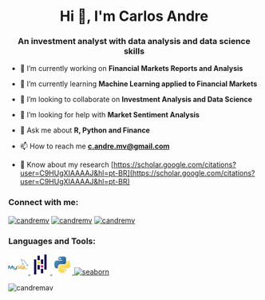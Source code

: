 <h1 align="center">Hi 👋, I'm Carlos Andre</h1>
<h3 align="center">An investment analyst with data analysis and data science skills</h3>

- 🔭 I’m currently working on **Financial Markets Reports and Analysis**

- 🌱 I’m currently learning **Machine Learning applied to Financial Markets**

- 👯 I’m looking to collaborate on **Investment Analysis and Data Science**

- 🤝 I’m looking for help with **Market Sentiment Analysis**

- 💬 Ask me about **R, Python and Finance**

- 📫 How to reach me **c.andre.mv@gmail.com**

- 📄 Know about my research [https://scholar.google.com/citations?user=C9HUgXIAAAAJ&hl=pt-BR](https://scholar.google.com/citations?user=C9HUgXIAAAAJ&hl=pt-BR)

<h3 align="left">Connect with me:</h3>
<p align="left">
<a href="https://twitter.com/candremv" target="blank"><img align="center" src="https://raw.githubusercontent.com/rahuldkjain/github-profile-readme-generator/master/src/images/icons/Social/twitter.svg" alt="candremv" height="30" width="40" /></a>
<a href="https://linkedin.com/in/candremv" target="blank"><img align="center" src="https://raw.githubusercontent.com/rahuldkjain/github-profile-readme-generator/master/src/images/icons/Social/linked-in-alt.svg" alt="candremv" height="30" width="40" /></a>
<a href="https://kaggle.com/candremv" target="blank"><img align="center" src="https://raw.githubusercontent.com/rahuldkjain/github-profile-readme-generator/master/src/images/icons/Social/kaggle.svg" alt="candremv" height="30" width="40" /></a>
</p>

<h3 align="left">Languages and Tools:</h3>
<p align="left"> <a href="https://www.mysql.com/" target="_blank" rel="noreferrer"> <img src="https://raw.githubusercontent.com/devicons/devicon/master/icons/mysql/mysql-original-wordmark.svg" alt="mysql" width="40" height="40"/> </a> <a href="https://pandas.pydata.org/" target="_blank" rel="noreferrer"> <img src="https://raw.githubusercontent.com/devicons/devicon/2ae2a900d2f041da66e950e4d48052658d850630/icons/pandas/pandas-original.svg" alt="pandas" width="40" height="40"/> </a> <a href="https://www.python.org" target="_blank" rel="noreferrer"> <img src="https://raw.githubusercontent.com/devicons/devicon/master/icons/python/python-original.svg" alt="python" width="40" height="40"/> </a> <a href="https://seaborn.pydata.org/" target="_blank" rel="noreferrer"> <img src="https://seaborn.pydata.org/_images/logo-mark-lightbg.svg" alt="seaborn" width="40" height="40"/> </a> </p>

<p><img align="center" src="https://github-readme-stats.vercel.app/api/top-langs?username=candremav&show_icons=true&locale=en&layout=compact" alt="candremav" /></p>
